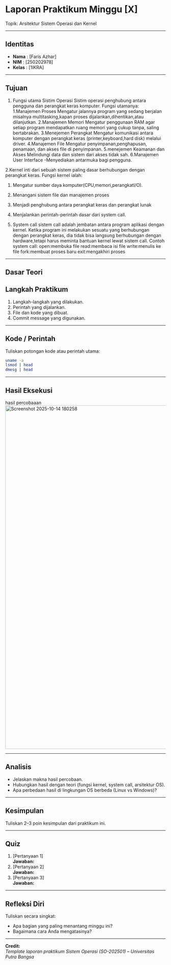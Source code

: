 
# Laporan Praktikum Minggu [X]
Topik: Arsitektur Sistem Operasi dan Kernel

---

## Identitas
- **Nama**  : [Faris Azhar]  
- **NIM**   : [250202978]  
- **Kelas** : [1IKRA]

---

## Tujuan
1. Fungsi utama Sistim Operasi
Sistim operasi penghubung antara pengguna dan perangkat keras komputer.
Fungsi utamanya:
1.Manajemen Proses
Mengatur jalannya program yang sedang berjalan misalnya multitasking,kapan proses dijalankan,dihentikan,atau dilanjutkan.
2.Manajemen Memori
Mengatur penggunaan RAM agar setiap program mendapatkan ruang memori yang cukup tanpa, saling bertabrakan.
3.Menejemen Perangkat
Mengatur komunikasi antara komputer dengan perangkat keras (printer,keyboard,hard disk) melalui driver.
4.Manajemen File
Mengatur penyimpanan,penghapusan, penamaan, dan akses file di penyimpanan.
5.menejemen Keamanan dan Akses
Melindungi data dan sistem dari akses tidak sah.
6.Manajemen User Interface
-Menyediakan antarmuka bagi pengguna.

2.Kernel
inti dari sebuah sistem paling dasar berhubungan dengan perangkat keras.
Fungsi kernel ialah:
1. Mengatur sumber daya komputer(CPU,memori,perangkatI/O).
2. Menangani sistem file dan manajemen proses
3. Menjadi penghubung antara perangkat keras dan perangkat lunak
4. Menjalankan perintah-perintah dasar dari system call.

3. System call
sistem call adalah jembatan antara program aplikasi dengan kernel. Ketika program ini melakukan sesuatu yang berhubungan dengan perangkat keras, dia tidak bisa langsung berhubungan dengan hardware,tetapi harus meminta bantuan kernel lewat sistem call.
Contoh system call:
open:membuka file
read:membaca isi file
write:menulis ke file
fork:membuat proses baru
exit:mengakhiri proses


---

## Dasar Teori


## Langkah Praktikum
1. Langkah-langkah yang dilakukan.  
2. Perintah yang dijalankan.  
3. File dan kode yang dibuat.  
4. Commit message yang digunakan.

---

## Kode / Perintah
Tuliskan potongan kode atau perintah utama:
```bash
uname -a
lsmod | head
dmesg | head
```

---

## Hasil Eksekusi
hasil percobaaan
<img width="1920" height="1080" alt="Screenshot 2025-10-14 180258" src="https://github.com/user-attachments/assets/9d905f45-e1ca-46e9-99d2-af0b5869e1da" />


---

## Analisis
- Jelaskan makna hasil percobaan.  
- Hubungkan hasil dengan teori (fungsi kernel, system call, arsitektur OS).  
- Apa perbedaan hasil di lingkungan OS berbeda (Linux vs Windows)?  

---

## Kesimpulan
Tuliskan 2–3 poin kesimpulan dari praktikum ini.

---

## Quiz
1. [Pertanyaan 1]  
   **Jawaban:**  
2. [Pertanyaan 2]  
   **Jawaban:**  
3. [Pertanyaan 3]  
   **Jawaban:**  

---

## Refleksi Diri
Tuliskan secara singkat:
- Apa bagian yang paling menantang minggu ini?  
- Bagaimana cara Anda mengatasinya?  

---

**Credit:**  
_Template laporan praktikum Sistem Operasi (SO-202501) – Universitas Putra Bangsa_
